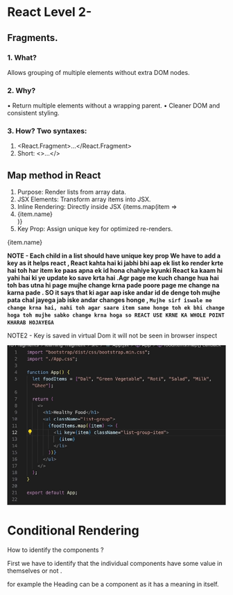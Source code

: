   # React Level 2-

## Fragments.

### 1. What?

Allows grouping of multiple elements without
extra DOM nodes.

### 2. Why?

• Return multiple elements without a wrapping
parent.
• Cleaner DOM and consistent styling.

### 3. How? Two syntaxes:

1. <React.Fragment>...</React.Fragment>
2. Short: <>...</>



## Map method in React


1. Purpose: Render lists from array data.
2. JSX Elements: Transform array items into JSX.
3. Inline Rendering: Directly inside JSX
{items.map(item => <li key={item.id}>{item.name}</li>)}
4. Key Prop: Assign unique key for optimized re-renders.
<div key={item.id}>{item.name}</div>



**NOTE - Each child in a list should have unique key prop We have to add a key  as it helps react , React kahta hai ki jabhi bhi aap ek list ko render krte hai toh har item ke paas apna ek id hona chahiye kyunki React ka kaam hi yahi hai ki ye update ko save krta hai .Agr page me kuch change hua hai toh  bas utna hi page mujhe change krna pade poore page me change na karna pade  . SO it says that ki agar aap iske andar id de denge toh mujhe pata chal jayega jab iske andar changes honge , `Mujhe sirf iswale me  change krna hai, nahi toh agar saare item same honge toh ek bhi change hoga toh mujhe sabko change krna hoga so REACT USE KRNE KA WHOLE POINT KHARAB HOJAYEGA`**




NOTE2 - Key is saved in virtual Dom it will not be seen in browser inspect


![Alt Text](
https://github.com/rajvipulraj401/React/blob/main/React_notes/REACT_Full_Course/18-ReactLevel_2/mapKey.png)









# Conditional Rendering


How to identify the components ?

First we have to identify that the individual components have some value in themselves or not .

for example the Heading can be a component as it has a meaning in itself.